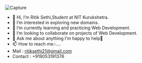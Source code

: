 ![Capture](https://user-images.githubusercontent.com/58940080/120515776-48711200-c3ec-11eb-8014-d6df1e8d08da.PNG)
- 👋 Hi, I’m Ritik Sethi,Student at NIT Kurukshetra.
- 👀 I’m interested in exploring new domains. 
- 🌱 I’m currently learning and practicing Web Development.
- 💞️ I’m looking to collaborate on projects of Web Development. 
- 💬 Ask me about anything I'm happy to help🤝
- 📫 How to reach me🎶....
- Mail : ritiksethi21@gmail.com
- Contact : +919053191376
